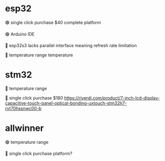 # esp32

🟢 single click purchase $40 complete platform

🟢 Arduino IDE

🔴 esp32s3 lacks parallel interface meaning refresh rate limitation

🔴 temperature range temperature

# stm32

🔴 temperature range

🔴 single click purchase $180 https://riverdi.com/product/7-inch-lcd-display-capacitive-touch-panel-optical-bonding-uxtouch-stm32h7-rvt70hssnwc00-b

# allwinner

🟢 temperature range

🔴 single click purchase platform?
